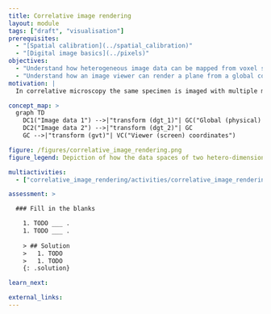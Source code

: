 ```yaml
---
title: Correlative image rendering
layout: module
tags: ["draft", "visualisation"]
prerequisites:
  - "[Spatial calibration](../spatial_calibration)"
  - "[Digital image basics](../pixels)"
objectives:
  - "Understand how heterogeneous image data can be mapped from voxel space into a global coordinate system."
  - "Understand how an image viewer can render a plane from a global coordinate system."
motivation: |
  In correlative microscopy the same specimen is imaged with multiple modalities. While this provides great opportunities for scientific discovery it poses some visualisation challenges. The various images may have different voxel sizes and different dimensionality and may be translated and rotated with respect to another. To tackle this challenge appropriate image viewer software and image data file formats must be chosen. To make those hoices it is important to understand the basic concepts of correlative image rendering, as well as know some concrete implementations.

concept_map: >
  graph TD
    DC1("Image data 1") -->|"transform (dgt_1)"| GC("Global (physical) coordinates")
    DC2("Image data 2") -->|"transform (dgt_2)"| GC
    GC -->|"transform (gvt)"| VC("Viewer (screen) coordinates")

figure: /figures/correlative_image_rendering.png
figure_legend: Depiction of how the data spaces of two hetero-dimensional images are mapped onto a computer screen. Note that even though the first image is 2-D, it is depicted 3-D in data space by means of adding a "singleton" dimension. In practice, the computer can loop through all screen pixels (viewer space) and use the given formula to fetch the corresponding values from the data spaces. If there are several values (in this example there are two), then a blending and coloring scheme must be applied to produce the final RGB value that is displayed on the computer screen (this will be discussed in other teaching modules).

multiactivities:
  - ["correlative_image_rendering/activities/correlative_image_rendering.md", [["MoBIE", "correlative_image_rendering/activities/mobie.md", "markdown"]]]

assessment: >

  ### Fill in the blanks

    1. TODO ___ .
    1. TODO ___ .
    
    > ## Solution
    >   1. TODO
    >   1. TODO
    {: .solution}

learn_next:

external_links:
---
```



